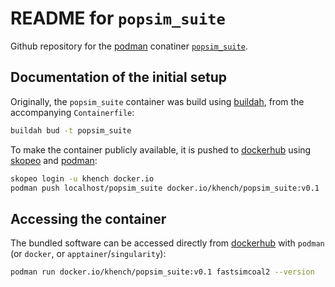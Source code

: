 # README for `popsim_suite`

Github repository for the [podman](https://podman.io/) conatiner [`popsim_suite`](https://hub.docker.com/repository/docker/khench/popsim_suite).

## Documentation of the initial setup

Originally, the `popsim_suite` container was build using [buildah](https://buildah.io/), from the accompanying `Containerfile`:

```sh
buildah bud -t popsim_suite
```

To make the container publicly available, it is pushed to [dockerhub](https://hub.docker.com/r/khench/genotyping_suite) using [skopeo](https://github.com/containers/skopeo) and [podman](https://podman.io/):

```sh
skopeo login -u khench docker.io
podman push localhost/popsim_suite docker.io/khench/popsim_suite:v0.1
```

## Accessing the container

The bundled software can be accessed directly from [dockerhub](https://hub.docker.com/r/khench/popsim_suite) with `podman` (or `docker`, or `apptainer`/`singularity`):

```sh
podman run docker.io/khench/popsim_suite:v0.1 fastsimcoal2 --version
```